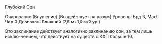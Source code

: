 
Глубокий Сон

Очарование (Внушение) [Воздействует
на разум]
Уровень: Брд 3, Маг/Чар 3
Диапазон: Ближний (7,5 м+1,5 м/2 ур.)

Это заклинание действует аналогично
заклинанию сон, за тем лишь исклю-чением, что действует на существ с КХП
больше 10.